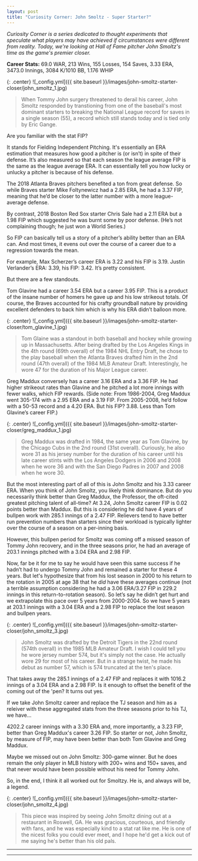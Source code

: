 ```yaml
---
layout: post
title: "Curiosity Corner: John Smoltz - Super Starter?"
---
```


_Curiosity Corner is a series dedicated to thought experiments that speculate what players may have achieved if circumstances were different from reality. Today, we're looking at Hall of Fame pitcher John Smoltz's time as the game's premier closer._  

__Career Stats:__ 69.0 WAR, 213 Wins, 155 Losses, 154 Saves, 3.33 ERA, 3473.0 Innings, 3084 K/1010 BB, 1.176 WHIP 
  
  
{: .center} 
![_config.yml]({{ site.baseurl }}/images/john-smoltz-starter-closer/john_smoltz_1.jpg)
> When Tommy John surgery threatened to derail his career, John Smoltz responded by transtioning from one of the baseball's most dominant starters to breaking the National League record for saves in a single season (55), a record which still stands today and is tied only by Eric Gange.

Are you familiar with the stat FIP? 

It stands for Fielding Independent Pitching. It's essentially an ERA estimation that measures how good a pitcher is (or isn’t) in spite of their defense. It’s also measured so that each season the league average FIP is the same as the league average ERA. It can essentially tell you how lucky or unlucky a pitcher is because of his defense. 

The 2018 Atlanta Braves pitchers benefited a ton from great defense. So while Braves starter Mike Foltynewicz had a 2.85 ERA, he had a 3.37 FIP, meaning that he’d be closer to the latter number with a more league-average defense. 

By contrast, 2018 Boston Red Sox starter Chris Sale had a 2.11 ERA but a 1.98 FIP which suggested he was burnt some by poor defense. (He’s not complaining though; he just won a World Series.)

So FIP can basically tell us a story of a pitcher’s ability better than an ERA can. And most times, it evens out over the course of a career due to a regression towards the mean. 

For example, Max Scherzer’s career ERA is 3.22 and his FIP is 3.19. Justin Verlander’s ERA: 3.39, his FIP: 3.42. It’s pretty consistent.

But there are a few standouts.

Tom Glavine had a career 3.54 ERA but a career 3.95 FIP. This is a product of the insane number of homers he gave up and his low strikeout totals. Of course, the Braves accounted for his crafty groundball nature by providing excellent defenders to back him which is why his ERA didn’t balloon more. 

{: .center} 
![_config.yml]({{ site.baseurl }}/images/john-smoltz-starter-closer/tom_glavine_1.jpg)
> Tom Glaine was a standout in both baseball and hockey while growing up in Massachusetts. After being drafted by the Los Angeles Kings in the 4th round (69th overall) of the 1984 NHL Entry Draft, he chose to the play baseball when the Atlanta Braves drafted him in the 2nd round (47th overall) of the 1984 MLB Amateur Draft. Interestingly, he wore 47 for the duration of his Major League career.

Greg Maddux conversely has a career 3.16 ERA and a 3.36 FIP. He had higher strikeout rates than Glavine and he pitched a lot more innings with fewer walks, which FIP rewards. (Side note: From 1986-2004, Greg Maddux went 305-174 with a 2.95 ERA and a 3.19 FIP. From 2005-2008, he’d follow with a 50-53 record and a 4.20 ERA. But his FIP? 3.88. Less than Tom Glavine’s career FIP.)

{: .center} 
![_config.yml]({{ site.baseurl }}/images/john-smoltz-starter-closer/greg_maddux_1.jpg)
> Greg Maddux was drafted in 1984, the same year as Tom Glavine, by the Chicago Cubs in the 2nd round (31st overall). Curiously, he also wore 31 as his jersey number for the duration of his career until his late career stints with the Los Angeles Dodgers in 2006 and 2008 when he wore 36 and with the San Diego Padres in 2007 and 2008 when he wore 30.

But the most interesting part of all of this is John Smoltz and his 3.33 career ERA. When you think of John Smoltz, you likely think dominance. But do you necessarily think better than Greg Maddux, the Professor, the oft-cited greatest pitching talent of all-time? At 3.24, John Smoltz career FIP is 0.02 points better than Maddux. But this is considering he did have 4 years of bullpen work with 285.1 innings of a 2.47 FIP. Relievers tend to have better run prevention numbers than starters since their workload is typically lighter over the course of a season on a per-inning basis.

However, this bullpen period for Smoltz was coming off a missed season of Tommy John recovery, and in the three seasons prior, he had an average of 203.1 innings pitched with a 3.04 ERA and 2.98 FIP. 

Now, far be it for me to say he would have seen this same success if he hadn’t had to undergo Tommy John and remained a starter for these 4 years. But let's hypothesize that from his lost season in 2000 to his return to the rotation in 2005 at age 38 that he _did_ have these averages continue (not a terrible assumption considering he had a 3.06 ERA/3.27 FIP in 229.2 innings in this return-to-rotation season). So let’s say he didn’t get hurt and we extrapolate this pace over 5 years from 2000-2004. So we have 5 years at 203.1 innings with a 3.04 ERA and a 2.98 FIP to replace the lost season and bullpen years.

{: .center} 
![_config.yml]({{ site.baseurl }}/images/john-smoltz-starter-closer/john_smoltz_3.jpg)
> John Smoltz was drafted by the Detroit Tigers in the 22nd round (574th overall) in the 1985 MLB Amateur Draft. I wish I could tell you he wore jersey number 574, but it's simply not the case. He actually wore 29 for most of his career. But in a strange twist, he made his debut as number 57, which is 574 truncated at the ten's place.

That takes away the 285.1 innings of a 2.47 FIP and replaces it with 1016.2 innings of a 3.04 ERA and a 2.98 FIP. Is it enough to offset the benefit of the coming out of the 'pen? It turns out yes.

If we take John Smoltz career and replace the TJ season and him as a releiver with these aggregated stats from the three seasons prior to his TJ, we have…

4202.2 career innings with a 3.30 ERA and, more importantly, a 3.23 FIP, better than Greg Maddux's career 3.26 FIP. So starter or not, John Smoltz, by measure of FIP, may have been better than both Tom Glavine and Greg Maddux.

Maybe we missed out on John Smoltz: 300-game winner. But he does remain the only player in MLB history with 200+ wins and 150+ saves, and that never would have been possible without his need for Tommy John. 

So, in the end, I think it all worked out for Smoltzy. He is, and always will be, a legend.

{: .center} 
![_config.yml]({{ site.baseurl }}/images/john-smoltz-starter-closer/john_smoltz_4.jpg)
> This piece was inspired by seeing John Smoltz dining out at a restaurant in Roswell, GA. He was gracious, courteous, and friendly with fans, and he was especially kind to a stat rat like me. He is one of the nicest folks you could ever meet, and I hope he'd get a kick out of me saying he's better than his old pals.

---
***
